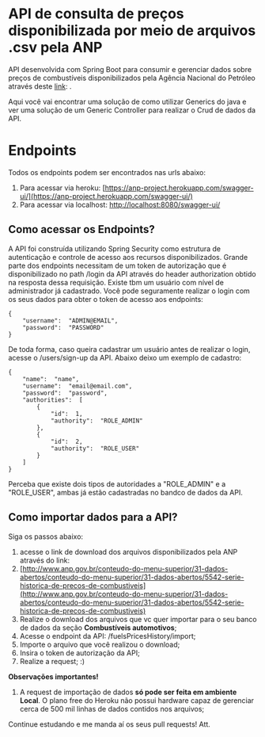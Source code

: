 # API de consulta de preços disponibilizada por meio de arquivos .csv pela ANP

API desenvolvida com Spring Boot para consumir e gerenciar dados sobre preços de combustíveis disponibilizados pela Agência Nacional do Petróleo através deste [link](http://www.anp.gov.br/conteudo-do-menu-superior/31-dados-abertos/conteudo-do-menu-superior/31-dados-abertos/5542-serie-historica-de-precos-de-combustiveis): .

Aqui você vai encontrar uma solução de como utilizar Generics do java e ver uma solução de um Generic Controller para realizar o Crud de dados da API. 


# Endpoints

Todos os endpoints podem ser encontrados nas urls abaixo:

 1. Para acessar via heroku: [https://anp-project.herokuapp.com/swagger-ui/](https://anp-project.herokuapp.com/swagger-ui/)
 2. Para acessar via localhost: [http://localhost:8080/swagger-ui/](http://localhost:8080/swagger-ui/)
 
## Como acessar os Endpoints?

A API foi construída utilizando Spring Security como estrutura de autenticação e controle de acesso aos recursos disponibilizados. Grande parte dos endpoints necessitam de um token de autorização que é disponibilizado no path /login da API através do header authorization obtido na resposta dessa requisição.
Existe tbm um usuário com nível de administrador já cadastrado. Você pode seguramente realizar o login com os seus dados para obter o token de acesso aos endpoints:

    {
		"username":  "ADMIN@EMAIL",
		"password":  "PASSWORD"
	}
De toda forma, caso queira cadastrar um usuário antes de realizar o login, acesse o /users/sign-up da API. Abaixo deixo um exemplo de cadastro:

    {
		"name":  "name",
		"username":  "email@email.com",
		"password":  "password",
		"authorities":  [
			{
				"id":  1,
				"authority":  "ROLE_ADMIN"
			},
			{
				"id":  2,
				"authority":  "ROLE_USER"
			}
		]
	}
Perceba que existe dois tipos de autoridades a "ROLE_ADMIN" e a "ROLE_USER", ambas já estão cadastradas no bandco de dados da API. 

## Como importar dados para a API?
Siga os passos abaixo:
 1. acesse o link de download dos arquivos disponibilizados pela ANP através do link: 
 2. [http://www.anp.gov.br/conteudo-do-menu-superior/31-dados-abertos/conteudo-do-menu-superior/31-dados-abertos/5542-serie-historica-de-precos-de-combustiveis](http://www.anp.gov.br/conteudo-do-menu-superior/31-dados-abertos/conteudo-do-menu-superior/31-dados-abertos/5542-serie-historica-de-precos-de-combustiveis)
 3. Realize o download dos arquivos que vc quer importar para o seu banco de dados da seção **Combustíveis automotivos**;
 4. Acesse o endpoint da API: /fuelsPricesHistory/import;
 5. Importe o arquivo que você realizou o download;
 6. Insira o token de autorização  da API;
 7. Realize a request; :)

**Observações importantes!**

 1. A request de importação de dados **só pode ser feita em ambiente Local**. O plano free do Heroku não possui hardware capaz de gerenciar cerca de 500 mil linhas de dados contidos nos arquivos;

Continue estudando e me manda aí os seus pull requests! 
Att.